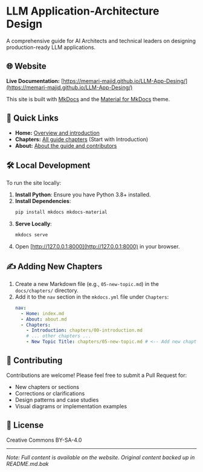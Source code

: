 # LLM Application-Architecture Design

A comprehensive guide for AI Architects and technical leaders on designing production-ready LLM applications.

## 🌐 Website

**Live Documentation:** [https://memari-majid.github.io/LLM-App-Desing/](https://memari-majid.github.io/LLM-App-Desing/)

This site is built with [MkDocs](https://www.mkdocs.org/) and the [Material for MkDocs](https://squidfunk.github.io/mkdocs-material/) theme.

## 🚀 Quick Links

- **Home:** [Overview and introduction](https://memari-majid.github.io/LLM-App-Desing/)
- **Chapters:** [All guide chapters](https://memari-majid.github.io/LLM-App-Desing/chapters/00-introduction/) (Start with Introduction)
- **About:** [About the guide and contributors](https://memari-majid.github.io/LLM-App-Desing/about/)

## 🛠️ Local Development

To run the site locally:

1.  **Install Python**: Ensure you have Python 3.8+ installed.
2.  **Install Dependencies**:
    ```bash
    pip install mkdocs mkdocs-material
    ```
3.  **Serve Locally**:
    ```bash
    mkdocs serve
    ```
4.  Open [http://127.0.0.1:8000](http://127.0.0.1:8000) in your browser.

## ✍️ Adding New Chapters

1.  Create a new Markdown file (e.g., `05-new-topic.md`) in the `docs/chapters/` directory.
2.  Add it to the `nav` section in the `mkdocs.yml` file under `Chapters`:
    ```yaml
    nav:
      - Home: index.md
      - About: about.md
      - Chapters:
        - Introduction: chapters/00-introduction.md
        # ... other chapters ...
        - New Topic Title: chapters/05-new-topic.md # <-- Add new chapter here
    ```

## 🤝 Contributing

Contributions are welcome! Please feel free to submit a Pull Request for:

-   New chapters or sections
-   Corrections or clarifications
-   Design patterns and case studies
-   Visual diagrams or implementation examples

## 📜 License

Creative Commons BY-SA-4.0

---

*Note: Full content is available on the website. Original content backed up in README.md.bak* 